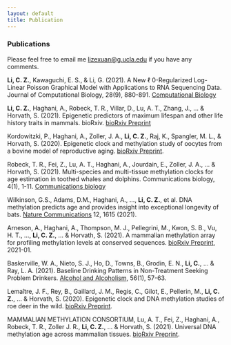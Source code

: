 ```yaml
---
layout: default
title: Publication
---
```


### Publications

Please feel free to email me <lizexuan@g.ucla.edu> if you have any comments. 

**Li, C. Z.**, Kawaguchi, E. S., & Li, G. (2021). A New ℓ 0-Regularized Log-Linear Poisson Graphical Model with Applications to RNA Sequencing Data. Journal of Computational Biology, 28(9), 880-891. [Computational Biology](https://www.liebertpub.com/doi/abs/10.1089/cmb.2020.0558)

**Li, C. Z.**, Haghani, A., Robeck, T. R., Villar, D., Lu, A. T., Zhang, J., ... & Horvath, S. (2021). Epigenetic predictors of maximum lifespan and other life history traits in mammals. bioRxiv. [bioRxiv Preprint](https://www.biorxiv.org/content/10.1101/2021.05.16.444078v1.abstract)

Kordowitzki, P., Haghani, A., Zoller, J. A., **Li, C. Z.**, Raj, K., Spangler, M. L., & Horvath, S. (2020). Epigenetic clock and methylation study of oocytes from a bovine model of reproductive aging. [bioRxiv Preprint](https://doi.org/10.1101/2020.09.10.290056).

Robeck, T. R., Fei, Z., Lu, A. T., Haghani, A., Jourdain, E., Zoller, J. A., ... & Horvath, S. (2021). Multi-species and multi-tissue methylation clocks for age estimation in toothed whales and dolphins. Communications biology, 4(1), 1-11. [Communications biology](https://www.nature.com/articles/s42003-021-02179-x)

Wilkinson, G.S., Adams, D.M., Haghani, A., ..., **Li, C. Z.**, et al. DNA methylation predicts age and provides insight into exceptional longevity of bats. [Nature Communications](https://doi.org/10.1038/s41467-021-21900-2) 12, 1615 (2021). 

Arneson, A., Haghani, A., Thompson, M. J., Pellegrini, M., Kwon, S. B., Vu, H. T., ..., **Li, C. Z.**, ... & Horvath, S. (2021). A mammalian methylation array for profiling methylation levels at conserved sequences. [bioRxiv Preprint](https://doi.org/10.1101/2021.01.07.425637), 2021-01.

Baskerville, W. A., Nieto, S. J., Ho, D., Towns, B., Grodin, E. N., **Li, C.**, ... & Ray, L. A. (2021). Baseline Drinking Patterns in Non-Treatment Seeking Problem Drinkers. [Alcohol and Alcoholism](https://doi.org/10.1093/alcalc/agaa098), 56(1), 57-63.

Lemaître, J. F., Rey, B., Gaillard, J. M., Regis, C., Gilot, E., Pellerin, M., **Li, C. Z.**, ... & Horvath, S. (2020). Epigenetic clock and DNA methylation studies of roe deer in the wild. [bioRxiv Preprint](https://doi.org/10.1101/2020.09.21.306613).

MAMMALIAN METHYLATION CONSORTIUM, Lu, A. T., Fei, Z., Haghani, A., Robeck, T. R., Zoller J. R., **Li, C. Z.**, … & Horvath, S. (2021). Universal DNA methylation age across mammalian tissues. [bioRxiv Preprint](https://doi.org/10.1101/2021.01.18.426733).

